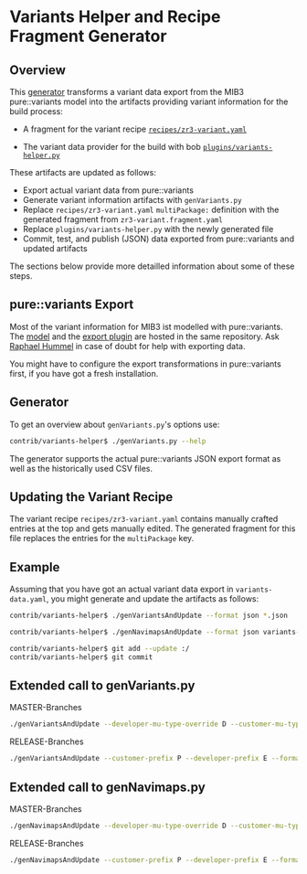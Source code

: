 Variants Helper and Recipe Fragment Generator
=============================================

Overview
--------

This
[generator](https://git.mib3.technisat-digital/mib3-integration/tsd-recipes-mib3/blob/master/contrib/variants-helper/genVariants.py)
transforms a variant data export from the MIB3 pure::variants model into the
artifacts providing variant information for the build process:

* A fragment for the variant recipe
  [`recipes/zr3-variant.yaml`](https://git.mib3.technisat-digital/mib3-integration/tsd-recipes-mib3/blob/master/recipes/zr3-variant.yaml)

* The variant data provider for the build with bob
  [`plugins/variants-helper.py`](https://git.mib3.technisat-digital/mib3-integration/tsd-recipes-mib3/blob/master/plugins/variants-helper.py)

These artifacts are updated as follows:

* Export actual variant data from pure::variants
* Generate variant information artifacts with `genVariants.py`
* Replace `recipes/zr3-variant.yaml` `multiPackage:` definition with the generated fragment from `zr3-variant.fragment.yaml`
* Replace `plugins/variants-helper.py` with the newly generated file
* Commit, test, and publish (JSON) data exported from pure::variants and
  updated artifacts

The sections below provide more detailled information about some of these steps.


pure::variants Export
---------------------

Most of the variant information for MIB3 ist modelled with pure::variants. The
[model](https://git.mib3.technisat-digital/tip-architecture/tsd.variants.features/tree/develop/MIB3)
and the [export
plugin](https://git.mib3.technisat-digital/tip-architecture/tsd.variants.features/tree/develop/plugins/pcc.purevariants.plugin.integration.transformator)
are hosted in the same repository. Ask [Raphael
Hummel](mailto:raphael.hummel@preh.de) in case of doubt for help with exporting
data.

You might have to configure the export transformations in pure::variants first,
if you have got a fresh installation.


Generator
---------

To get an overview about `genVariants.py`'s options use:
```bash
contrib/variants-helper$ ./genVariants.py --help
```

The generator supports the actual pure::variants JSON export format as well as
the historically used CSV files.


Updating the Variant Recipe
---------------------------

The variant recipe `recipes/zr3-variant.yaml` contains manually crafted entries
at the top and gets manually edited. The generated fragment for this file
replaces the entries for the `multiPackage` key.


Example
-------

Assuming that you have got an actual variant data export in
`variants-data.yaml`, you might generate and update the artifacts as follows:
```bash
contrib/variants-helper$ ./genVariantsAndUpdate --format json *.json

contrib/variants-helper$ ./genNavimapsAndUpdate --format json variants-data.json

contrib/variants-helper$ git add --update :/
contrib/variants-helper$ git commit
```

Extended call to genVariants.py
------------------------------

MASTER-Branches
```bash
./genVariantsAndUpdate --developer-mu-type-override D --customer-mu-type-override 0 --customer-prefix P --developer-prefix E --format json *.json
```

RELEASE-Branches
```bash
./genVariantsAndUpdate --customer-prefix P --developer-prefix E --format json *.json
```



Extended call to genNavimaps.py
------------------------------

MASTER-Branches
```bash
./genNavimapsAndUpdate --developer-mu-type-override D --customer-mu-type-override 0 --customer-prefix P --developer-prefix E --format json variants-data.json
```

RELEASE-Branches
```bash
./genNavimapsAndUpdate --customer-prefix P --developer-prefix E --format json variants-data.json
```
